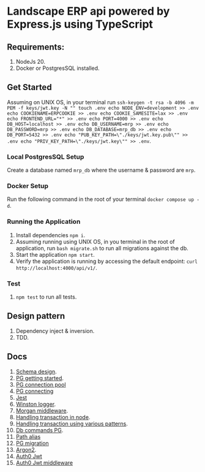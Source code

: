 # Landscape ERP api powered by Express.js using TypeScript

## Requirements:

1. NodeJs 20.
2. Docker or PostgresSQL installed.

## Get Started

Assuming on UNIX OS, in your terminal run
`ssh-keygen -t rsa -b 4096 -m PEM -f keys/jwt.key -N ""
touch .env
echo NODE_ENV=development >> .env
echo COOKIENAME=ERPCOOKIE >> .env
echo COOKIE_SAMESITE=lax >> .env
echo FRONTEND_URL="*" >> .env
echo PORT=4000 >> .env
echo DB_HOST=localhost >> .env
echo DB_USERNAME=mrp >> .env
echo DB_PASSWORD=mrp >> .env
echo DB_DATABASE=mrp_db >> .env
echo DB_PORT=5432 >> .env
echo "PUB_KEY_PATH=\"./keys/jwt.key.pub\"" >> .env
echo "PRIV_KEY_PATH=\"./keys/jwt.key\"" >> .env`.

### Local PostgresSQL Setup

Create a database named `mrp_db` where the username & password are `mrp`.

### Docker Setup

Run the following command in the root of your terminal `docker compose up -d`.

### Running the Application

1. Install dependencies `npm i`.
2. Assuming running using UNIX OS, in you terminal in the root of application,
   run `bash migrate.sh` to run all migrations against the db.
3. Start the application `npm start`.
4. Verify the application is running by accessing the default endpoint: `curl http://localhost:4000/api/v1/`.

### Test

1. `npm test` to run all tests.

## Design pattern

1. Dependency inject & inversion.
2. TDD.

## Docs

1. [Schema design](https://dbdiagram.io/d/landscape-erp-66303ee65b24a634d01e83ea).
2. [PG getting started](https://node-postgres.com/).
3. [PG connection pool](https://node-postgres.com/apis/pool)
4. [PG connecting](https://node-postgres.com/features/connecting)
5. [Jest](https://jestjs.io/docs/getting-started)
6. [Winston logger](https://github.com/winstonjs/winston).
7. [Morgan middleware](https://expressjs.com/en/resources/middleware/morgan.html).
8. [Handling transaction in node](https://stackoverflow.com/questions/9319129/node-js-postgres-database-transaction-management).
9. [Handling transaction using various patterns](https://threedots.tech/post/database-transactions-in-go/).
10. [Db commands PG](https://www.atlassian.com/data/admin/how-to-list-databases-and-tables-in-postgresql-using-psql#:~:text=Listing%20databases,command%20or%20its%20shortcut%20%5Cl%20.).
11. [Path alias](https://github.com/dividab/tsconfig-paths)
12. [PG migration](https://salsita.github.io/node-pg-migrate/migrations/tables)
13. [Argon2](https://www.reddit.com/r/node/comments/19czlh9/best_nodejs_hashing_algorithm_for_auth_in_2024/).
14. [Auth0 Jwt](https://github.com/auth0/node-jsonwebtoken?tab=readme-ov-file)
15. [Auth0 Jwt middleware](https://github.com/auth0/express-jwt)
